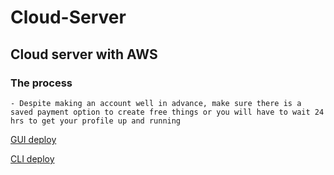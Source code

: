 # Cloud-Server

## Cloud server with AWS

### The process

    - Despite making an account well in advance, make sure there is a saved payment option to create free things or you will have to wait 24 hrs to get your profile up and running

[GUI deploy]()

[CLI deploy]()
